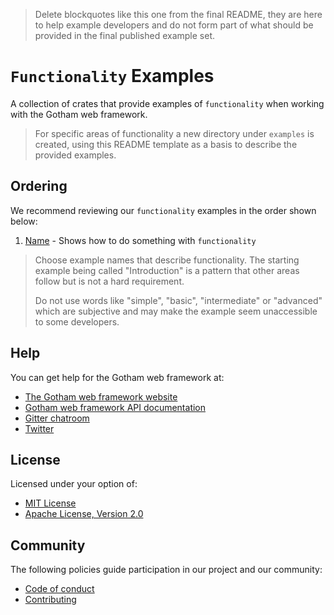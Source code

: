 > Delete blockquotes like this one from the final README, they are here to help
> example developers and do not form part of what should be provided in the
> final published example set.

# `Functionality` Examples

A collection of crates that provide examples of `functionality` when working
with the Gotham web framework.

> For specific areas of functionality a new directory under `examples` is
> created, using this README template as a basis to describe the provided
> examples.

## Ordering

We recommend reviewing our `functionality` examples in the order shown below:

1. [Name](name) - Shows how to do something with `functionality`

> Choose example names that describe functionality. The starting example being
> called "Introduction" is a pattern that other areas follow but is not
> a hard requirement.
>
> Do not use words like "simple", "basic", "intermediate" or "advanced" which 
> are subjective and may make the example seem unaccessible to some developers.

## Help

You can get help for the Gotham web framework at:

* [The Gotham web framework website](https://gotham.rs)
* [Gotham web framework API documentation](https://docs.rs/gotham/)
* [Gitter chatroom](https://gitter.im/gotham-rs/gotham)
* [Twitter](https://twitter.com/gotham_rs)

## License

Licensed under your option of:

* [MIT License](../LICENSE-MIT)
* [Apache License, Version 2.0](../LICENSE-APACHE)

## Community

The following policies guide participation in our project and our community:

* [Code of conduct](../../CODE_OF_CONDUCT.md)
* [Contributing](../../CONTRIBUTING.md)
